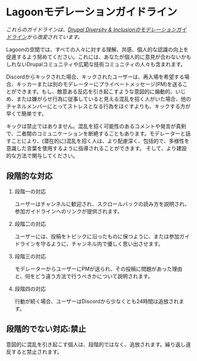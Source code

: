 # Lagoonモデレーションガイドライン

_これらのガイドラインは、[Drupal Diversity & Inclusionのモデレーションガイドライン](https://www.drupaldiversity.com/docs/moderation-guidelines)から改変されています。_

Lagoonの空間では、すべての人々に対する理解、共感、個人的な認識の向上を促進するよう努めてください。これには、あなたが個人的に意見が合わないかもしれないDrupalコミュニティや広範な技術コミュニティの人々も含まれます。

Discordからキックされた場合、キックされたユーザーは、再入場を希望する場合、キッカーまたは別のモデレーターにプライベートメッセージ(PM)を送ることができます。もし、敵意ある反応を引き起こすような意図的に煽動的、いじめ、または嫌がらせ行為に従事していると見える混乱を招く人がいた場合、他のチャネルメンバーにとってストレスとなる行為をほぐすよりも、キックする方が早くて簡単です。

キックは禁止ではありません。混乱を招く可能性のあるコメントや発言が真剣で、二者間のコミュニケーションを断絶することもあります。モデレーターと話すことにより、(潜在的に)混乱を招く人は、より配慮深く、包括的で、多様性を意識した言葉を使用するように指導されることができます。 そして、より建設的な方法で関与してください。

## 段階的な対応

1. 段階一の対応

    ユーザーはチャンネルに歓迎され、スクロールバックの読み方を説明され、参加ガイドラインへのリンクが提供されます。

2. 段階二の対応

    ユーザーには、投稿をトピックに沿ったものに保つように、または参加ガイドラインを守るように、チャンネル内で優しく思い出させます。

3. 段階三の対応

    モデレーターからユーザーにPMが送られ、その投稿に問題があった理由と、何をどう違う方法で行うべきかについて説明されます。

4. 段階四の対応

    行動が続く場合、ユーザーはDiscordから少なくとも24時間は追放されます。

## 段階的でない対応:禁止

意図的に混乱を引き起こす個人は、段階的ではなく、追放されます。繰り返し違反すると禁止されます。
